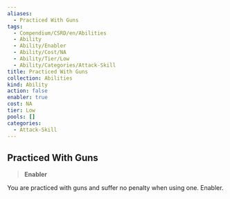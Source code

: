```yaml
---
aliases:
  - Practiced With Guns
tags:
  - Compendium/CSRD/en/Abilities
  - Ability
  - Ability/Enabler
  - Ability/Cost/NA
  - Ability/Tier/Low
  - Ability/Categories/Attack-Skill
title: Practiced With Guns
collection: Abilities
kind: Ability
action: false
enabler: true
cost: NA
tier: Low
pools: []
categories:
  - Attack-Skill
---
```

## Practiced With Guns    
>**Enabler**  
    
You are practiced with guns and suffer no penalty when using one. Enabler.